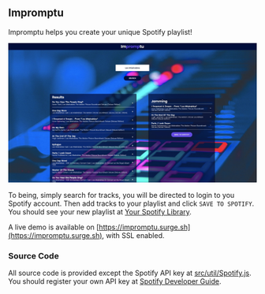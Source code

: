 
## Impromptu

Impromptu helps you create your unique Spotify playlist!

![Impromptu](../img/impromptu.jpg)

To being, simply search for tracks, you will be directed to login to you Spotify account. Then add tracks to your playlist and click `SAVE TO SPOTIFY`. You should see your new playlist at [Your Spotify Library](https://open.spotify.com/collection/playlists).

A live demo is available on [https://impromptu.surge.sh](https://impromptu.surge.sh), with SSL enabled.

### Source Code

All source code is provided except the Spotify API key at [src/util/Spotify.js](src/util/Spotify.js). You should register your own 
API key at [Spotify Developer Guide](https://developer.spotify.com/web-api/tutorial/).